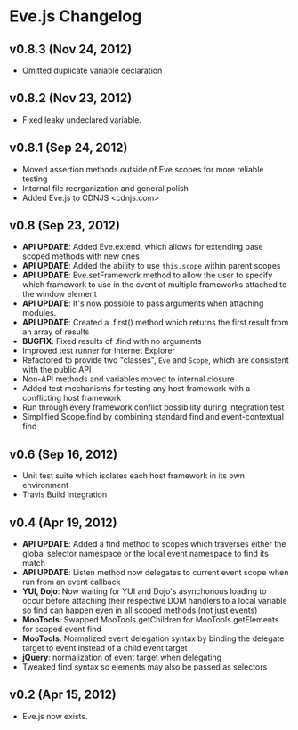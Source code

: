 # Eve.js Changelog

## v0.8.3 (Nov 24, 2012)

* Omitted duplicate variable declaration

## v0.8.2 (Nov 23, 2012)

* Fixed leaky undeclared variable.

## v0.8.1 (Sep 24, 2012)

* Moved assertion methods outside of Eve scopes for more reliable testing
* Internal file reorganization and general polish
* Added Eve.js to CDNJS <cdnjs.com>

## v0.8 (Sep 23, 2012)

* **API UPDATE**: Added Eve.extend, which allows for extending base scoped methods with new ones
* **API UPDATE**: Added the ability to use `this.scope` within parent scopes
* **API UPDATE**: Eve.setFramework method to allow the user to specify which framework to use in the event of multiple frameworks attached to the window element
* **API UPDATE**: It's now possible to pass arguments when attaching modules.
* **API UPDATE**: Created a .first() method which returns the first result from an array of results
* **BUGFIX**: Fixed results of .find with no arguments
* Improved test runner for Internet Explorer
* Refactored to provide two "classes", `Eve` and `Scope`, which are consistent with the public API
* Non-API methods and variables moved to internal closure
* Added test mechanisms for testing any host framework with a conflicting host framework
* Run through every framework conflict possibility during integration test
* Simplified Scope.find by combining standard find and event-contextual find

## v0.6 (Sep 16, 2012)

* Unit test suite which isolates each host framework in its own environment
* Travis Build Integration

## v0.4 (Apr 19, 2012)

* **API UPDATE**: Added a find method to scopes which traverses either the global selector namespace or the local event namespace to find its match
* **API UPDATE**: Listen method now delegates to current event scope when run from an event callback
* **YUI, Dojo**: Now waiting for YUI and Dojo's asynchonous loading to occur before attaching their respective DOM handlers to a local variable so find can happen even in all scoped methods (not just events)
* **MooTools**: Swapped MooTools.getChildren for MooTools.getElements for scoped event find
* **MooTools**: Normalized event delegation syntax by binding the delegate target to event instead of a child event target
* **jQuery**: normalization of event target when delegating
* Tweaked find syntax so elements may also be passed as selectors

## v0.2 (Apr 15, 2012)

* Eve.js now exists.